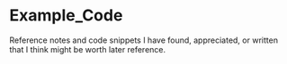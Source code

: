 # Example_Code

Reference notes and code snippets I have found, appreciated, or written that I think might be worth later reference.
